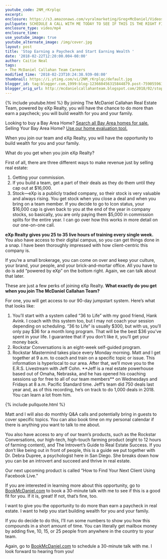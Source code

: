 ```yaml
---
youtube_code: 2NM_rKrplqc
excerpt:
enclosure: https://s3.amazonaws.com/vyralmarketing/Greg+McDaniel/Videos/2018/Bay+Area+Real+Estate+Agent-+Join+our+team.mp4
pullquote: SCHEDULE A CALL WITH ME TODAY TO SEE IF THIS IS THE RIGHT FIT FOR YOU.
enclosure_type: video/mp4
enclosure_time:
use_youtube_image: true
youtube_alternate_image: /img/cover.jpg
layout: post
title: 'Stop Earning a Paycheck and Start Earning Wealth '
date: '2018-02-22T12:20:00.004-08:00'
author: Caitie Neal
tags:
- The McDaniel Callahan Team Careers
modified_time: '2018-02-23T10:24:38.939-08:00'
thumbnail: https://i.ytimg.com/vi/2NM_rKrplqc/default.jpg
blogger_id: tag:blogger.com,1999:blog-123660456315844879.post-7590559618216632693
blogger_orig_url: http://mcdanielcallahanteam.blogspot.com/2018/02/stop-earning-paycheck-and-start-earning.html
---
```

{% include youtube.html %}
By joining The McDaniel Callahan Real Estate Team, powered by eXp Realty, you will have the chance to do more than earn a paycheck; you will build wealth for you and your family.  

<div class="post-cta">
Looking to buy a Bay Area Home? <a href="http://www.buyandsellalamodanvillehomes.com/" target="_blank">Search all Bay Area homes for sale.</a><br>
Selling Your Bay Area Home? <a href="https://cloudcma.com/api_widget/6757802779fbc05a66bfd8f78d617a92/show?post_url=cloudcma.com&source_url=ua" target="_blank">Use our home evaluation tool.</a>
</div>

When you join our team and eXp Realty, you will have the opportunity to build wealth for you and your family.

What do you get when you join eXp Realty?

First of all, there are three different ways to make revenue just by selling real estate:
<ol class="indent">
<li>Getting your commission. </li>
<li>If you build a team, get a part of their deals as they do them until they cap out at $16,000. </li>
<li>Stock—eXp is a publicly traded company, so their stock is very valuable and always rising. You get stock when you close a deal and when you bring on a team member. If you decide to go to Icon status, your $16,000 cap is given back to you at the end of the year in company stocks, so basically, you are only paying them $5,000 in commission splits for the entire year. I can go over how this works in more detail on our one-on-one call.</li>
</ol>

**eXp Realty gives you 25 to 35 live hours of training every single week.** You also have access to their digital campus, so you can get things done in a snap. I have been thoroughly impressed with how client-centric this company is.

If you’re a small brokerage, you can come on over and keep your culture, your brand, your people, and your brick-and-mortar office. All you have to do is add “powered by eXp” on the bottom right. Again, we can talk about that later.

These are just a few perks of joining eXp Realty. **What exactly do you get when you join The McDaniel Callahan Team?**

For one, you will get access to our 90-day jumpstart system. Here’s what that looks like:
<ol class="indent">
<li>You’ll start with a system called “36 to Life” with my good friend, Hank Avink. I coach with this system too, but I may not coach your session depending on scheduling. “36 to Life” is usually $300, but with us, you’ll only pay $36 for a month long program. That will be the best $36 you’ve spent in your life. I guarantee that if you don’t like it, you’ll get your money back.</li>
<li>Rockstar Conversations is an eight-week self-guided program.</li>
<li>Rockstar Mastermind takes place every Monday morning. Matt and I get together at 9 a.m. to coach and train on a specific topic or issue. This information is hyperlocal to our area.
After that, we’ll move you to the E.R.S. Livestream with Jeff Cohn. **Jeff is a real estate powerhouse based out of Omaha, Nebraska, and he has opened his coaching sessions up for free to all of our team members** on Wednesdays and Fridays at 8 a.m. Pacific Standard time. Jeff’s team did 750 deals last year and, as of this recording, he’s on track to do 1,000 deals in 2018. You can learn a lot from him.</li>
</ol>

{% include pullquote.html %}

Matt and I will also do monthly Q&A calls and potentially bring in guests to cover specific topics. You can also book time on my personal calendar if there is anything you want to talk to me about.

You also have access to any of our team’s products, such as the Rockstar Conversations, our high-tech, high-touch farming product (eight to 12 hours of farming content), and The Introvert’s Guide to Real Estate Success. If you don’t like being out in front of people, this is a guide we put together with Dr. Debra Dupree, a psychologist here in San Diego. She breaks down how you can be an introvert and succeed and thrive in real estate.

Our next upcoming product is called “How to Find Your Next Client Using Facebook Live.”

If you are interested in learning more about this opportunity, go to <a href="https://calendly.com/mcdaniel-44/" target="_blank">BookMcDaniel.com</a> to book a 30-minute talk with me to see if this is a good fit for you. If it is, great! If not, that’s fine, too.

I want to give you the opportunity to do more than earn a paycheck in real estate. I want to help you start building wealth for you and your family.

If you do decide to do this, I’ll run some numbers to show you how this compounds in a short amount of time. You can literally get mailbox money by adding five, 10, 15, or 25 people from anywhere in the country to your team.

Again, go to <a href="https://calendly.com/mcdaniel-44/" target="_blank">BookMcDaniel.com</a> to schedule a 30-minute talk with me. I look forward to hearing from you!
